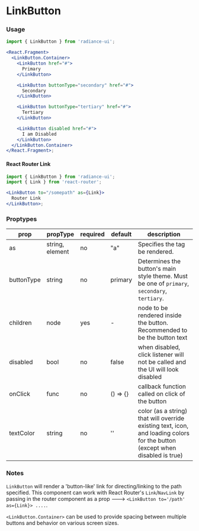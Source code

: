# LinkButton

### Usage

```jsx
import { LinkButton } from 'radiance-ui';

<React.Fragment>
  <LinkButton.Container>
    <LinkButton href="#">
      Primary
    </LinkButton>

    <LinkButton buttonType="secondary" href="#">
      Secondary
    </LinkButton>

    <LinkButton buttonType="tertiary" href="#">
      Tertiary
    </LinkButton>

    <LinkButton disabled href="#">
      I am Disabled
    </LinkButton>
  </LinkButton.Container>
</React.Fragment>;
```

#### React Router Link

```jsx
import { LinkButton } from 'radiance-ui';
import { Link } from 'react-router';

<LinkButton to="/somepath" as={Link}>
  Router Link
</LinkButton>;
```

<!-- STORY -->

### Proptypes

| prop       | propType        | required | default  | description                                                                                                                  |
| ---------- | --------------- | -------- | -------- | ---------------------------------------------------------------------------------------------------------------------------- |
| as         | string, element | no       | "a"      | Specifies the tag be rendered.                                                                                               |
| buttonType | string          | no       | primary  | Determines the button's main style theme. Must be one of `primary`, `secondary`, `tertiary`.                                 |
| children   | node            | yes      | -        | node to be rendered inside the button. Recommended to be the button text                                                     |
| disabled   | bool            | no       | false    | when disabled, click listener will not be called and the UI will look disabled                                               |
| onClick    | func            | no       | () => {} | callback function called on click of the button                                                                              |
| textColor  | string          | no       | ''       | color (as a string) that will override existing text, icon, and loading colors for the button (except when disabled is true) |

### Notes

`LinkButton` will render a 'button-like' link for directing/linking to the path
specified. This component can work with React Router's `Link`/`NavLink` by passing
in the router component as a prop ---> `<LinkButton to='/path' as={Link}> ....`.

`<LinkButton.Container>` can be used to provide spacing between multiple
buttons and behavior on various screen sizes.
